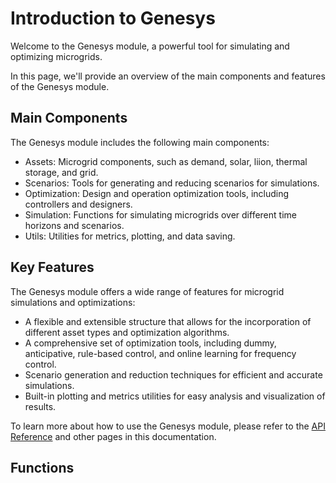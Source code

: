 # Introduction to Genesys

Welcome to the Genesys module, a powerful tool for simulating and optimizing microgrids.

In this page, we'll provide an overview of the main components and features of the Genesys module.

## Main Components

The Genesys module includes the following main components:

- Assets: Microgrid components, such as demand, solar, liion, thermal storage, and grid.
- Scenarios: Tools for generating and reducing scenarios for simulations.
- Optimization: Design and operation optimization tools, including controllers and designers.
- Simulation: Functions for simulating microgrids over different time horizons and scenarios.
- Utils: Utilities for metrics, plotting, and data saving.

## Key Features

The Genesys module offers a wide range of features for microgrid simulations and optimizations:

- A flexible and extensible structure that allows for the incorporation of different asset types and optimization algorithms.
- A comprehensive set of optimization tools, including dummy, anticipative, rule-based control, and online learning for frequency control.
- Scenario generation and reduction techniques for efficient and accurate simulations.
- Built-in plotting and metrics utilities for easy analysis and visualization of results.

To learn more about how to use the Genesys module, please refer to the [API Reference](index.md#API-Reference-1) and other pages in this documentation.

## Functions


